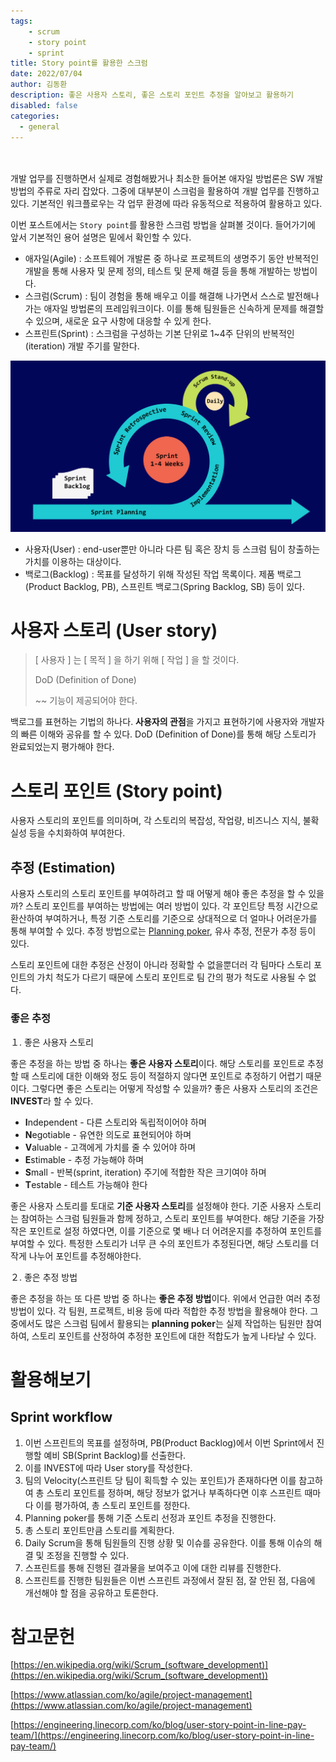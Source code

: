 ```yaml
---
tags: 
    - scrum
    - story point
    - sprint
title: Story point를 활용한 스크럼
date: 2022/07/04
author: 김동환
description: 좋은 사용자 스토리, 좋은 스토리 포인트 추정을 알아보고 활용하기
disabled: false
categories:
  - general
---
```


　

개발 업무를 진행하면서 실제로 경험해봤거나 최소한 들어본 애자일 방법론은 SW 개발 방법의 주류로 자리 잡았다. 그중에 대부분이 스크럼을 활용하여 개발 업무를 진행하고 있다. 기본적인 워크플로우는 각 업무 환경에 따라 유동적으로 적용하여 활용하고 있다.

이번 포스트에서는 `Story point`를 활용한 스크럼 방법을 살펴볼 것이다. 들어가기에 앞서 기본적인 용어 설명은 밑에서 확인할 수 있다.

- 애자일(Agile) : 소프트웨어 개발론 중 하나로 프로젝트의 생명주기 동안 반복적인 개발을 통해 사용자 및 문제 정의, 테스트 및 문제 해결 등을 통해 개발하는 방법이다.
- 스크럼(Scrum) : 팀이 경험을 통해 배우고 이를 해결해 나가면서 스스로 발전해나가는 애자일 방법론의 프레임워크이다. 이를 통해 팀원들은 신속하게 문제를 해결할 수 있으며, 새로운 요구 사항에 대응할 수 있게 한다.
- 스프린트(Sprint) : 스크럼을 구성하는 기본 단위로 1~4주 단위의 반복적인(iteration) 개발 주기를 말한다.

![Sprint](/assets/images/scrum/sprint.png)

- 사용자(User) : end-user뿐만 아니라 다른 팀 혹은 장치 등 스크럼 팀이 창출하는 가치를 이용하는 대상이다.
- 백로그(Backlog) : 목표를 달성하기 위해 작성된 작업 목록이다. 제품 백로그(Product Backlog, PB), 스프린트 백로그(Spring Backlog, SB) 등이 있다.

# 사용자 스토리 (User story)

> [ 사용자 ] 는
[ 목적 ] 을 하기 위해
[ 작업 ] 을 할 것이다.
> 
> 
> DoD (Definition of Done)
> 
> ~~ 기능이 제공되어야 한다.

백로그를 표현하는 기법의 하나다. **사용자의 관점**을 가지고 표현하기에 사용자와 개발자의 빠른 이해와 공유를 할 수 있다. DoD (Definition of Done)를 통해 해당 스토리가 완료되었는지 평가해야 한다.

# 스토리 포인트 (Story point)

사용자 스토리의 포인트를 의미하며, 각 스토리의 복잡성, 작업량, 비즈니스 지식,  불확실성 등을 수치화하여 부여한다.

## 추정 (Estimation)

사용자 스토리의 스토리 포인트를 부여하려고 할 때 어떻게 해야 좋은 추정을 할 수 있을까? 스토리 포인트를 부여하는 방법에는 여러 방법이 있다. 각 포인트당 특정 시간으로 환산하여 부여하거나, 특정 기준 스토리를 기준으로 상대적으로 더 얼마나 어려운가를 통해 부여할 수 있다. 추정 방법으로는 [Planning poker](https://en.wikipedia.org/wiki/Planning_poker), 유사 추정, 전문가 추정 등이 있다.

스토리 포인트에 대한 추정은 산정이 아니라 정확할 수 없을뿐더러 각 팀마다 스토리 포인트의 가치 척도가 다르기 때문에 스토리 포인트로 팀 간의 평가 척도로 사용될 수 없다.

### 좋은 추정
 
１. 좋은 사용자 스토리

좋은 추정을 하는 방법 중 하나는 **좋은 사용자 스토리**이다. 해당 스토리를 포인트로 추정할 때 스토리에 대한 이해와 정도 등이 적절하지 않다면 포인트로 추정하기 어렵기 때문이다. 그렇다면 좋은 스토리는 어떻게 작성할 수 있을까? 좋은 사용자 스토리의 조건은 **INVEST**라 할 수 있다.

- **I**ndependent - 다른 스토리와 독립적이어야 하며
- **N**egotiable - 유연한 의도로 표현되어야 하며
- **V**aluable - 고객에게 가치를 줄 수 있어야 하며
- **E**stimable - 추정 가능해야 하며
- **S**mall - 반복(sprint, iteration) 주기에 적합한 작은 크기여야 하며
- **T**estable - 테스트 가능해야 한다

좋은 사용자 스토리를 토대로 **기준 사용자 스토리**를 설정해야 한다. 기준 사용자 스토리는 참여하는 스크럼 팀원들과 함께 정하고, 스토리 포인트를 부여한다. 해당 기준을 가장 작은 포인트로 설정 하였다면, 이를 기준으로 몇 배나 더 어려운지를 추정하여 포인트를 부여할 수 있다. 특정한 스토리가 너무 큰 수의 포인트가 추정된다면, 해당 스토리를 더 작게 나누어 포인트를 추정해야한다.

２. 좋은 추정 방법

좋은 추정을 하는 또 다른 방법 중 하나는 **좋은 추정 방법**이다. 위에서 언급한 여러 추정 방법이 있다. 각 팀원, 프로젝트, 비용 등에 따라 적합한 추정 방법을 활용해야 한다. 그중에서도 많은 스크럼 팀에서 활용되는 **planning poker**는 실제 작업하는 팀원만 참여하여, 스토리 포인트를 산정하여 추정한 포인트에 대한 적합도가 높게 나타날 수 있다.

# 활용해보기

## Sprint workflow

1. 이번 스프린트의 목표를 설정하며, PB(Product Backlog)에서 이번 Sprint에서 진행할 예비 SB(Sprint Backlog)를 선출한다.
2. 이를 INVEST에 따라 User story를 작성한다.
3. 팀의 Velocity(스프린트 당 팀이 획득할 수 있는 포인트)가 존재하다면 이를 참고하여 총 스토리 포인트를 정하며, 해당 정보가 없거나 부족하다면 이후 스프린트 때마다 이를 평가하여, 총 스토리 포인트를 정한다.
4. Planning poker를 통해 기준 스토리 선정과 포인트 추정을 진행한다.
5. 총 스토리 포인트만큼 스토리를 계획한다.
6. Daily Scrum을 통해 팀원들의 진행 상황 및 이슈를 공유한다. 이를 통해 이슈의 해결 및 조정을 진행할 수 있다.
7. 스프린트를 통해 진행된 결과물을 보여주고 이에 대한 리뷰를 진행한다.
8. 스프린트를 진행한 팀원들은 이번 스프린트 과정에서 잘된 점, 잘 안된 점, 다음에 개선해야 할 점을 공유하고 토론한다.

# 참고문헌

[https://en.wikipedia.org/wiki/Scrum_(software_development)](https://en.wikipedia.org/wiki/Scrum_(software_development))

[https://www.atlassian.com/ko/agile/project-management](https://www.atlassian.com/ko/agile/project-management)

[https://engineering.linecorp.com/ko/blog/user-story-point-in-line-pay-team/](https://engineering.linecorp.com/ko/blog/user-story-point-in-line-pay-team/)